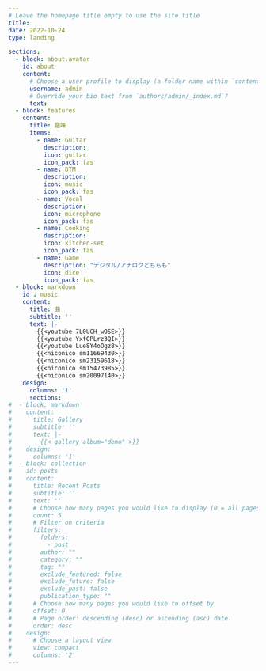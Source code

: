 ```yaml
---
# Leave the homepage title empty to use the site title
title:
date: 2022-10-24
type: landing

sections:
  - block: about.avatar
    id: about
    content:
      # Choose a user profile to display (a folder name within `content/authors/`)
      username: admin
      # Override your bio text from `authors/admin/_index.md`?
      text:
  - block: features
    content:
      title: 趣味
      items:
        - name: Guitar
          description:
          icon: guitar
          icon_pack: fas
        - name: DTM
          description:
          icon: music
          icon_pack: fas
        - name: Vocal
          description:
          icon: microphone
          icon_pack: fas
        - name: Cooking
          description:
          icon: kitchen-set
          icon_pack: fas
        - name: Game
          description: "デジタル/アナログどちらも"
          icon: dice
          icon_pack: fas
  - block: markdown
    id : music
    content:
      title: 曲
      subtitle: ''
      text: |-
        {{<youtube 7L0UCH_wOSE>}}
        {{<youtube YxfOPLrz3QI>}}
        {{<youtube Lue8Y4oOgz8>}}
        {{<niconico sm11669430>}}
        {{<niconico sm23159618>}}
        {{<niconico sm15473985>}}
        {{<niconico sm20097140>}}
    design:
      columns: '1'
      sections:
#  - block: markdown
#    content:
#      title: Gallery
#      subtitle: ''
#      text: |-
#        {{< gallery album="demo" >}}
#    design:
#      columns: '1'
#  - block: collection
#    id: posts
#    content:
#      title: Recent Posts
#      subtitle: ''
#      text: ''
#      # Choose how many pages you would like to display (0 = all pages)
#      count: 5
#      # Filter on criteria
#      filters:
#        folders:
#          - post
#        author: ""
#        category: ""
#        tag: ""
#        exclude_featured: false
#        exclude_future: false
#        exclude_past: false
#        publication_type: ""
#      # Choose how many pages you would like to offset by
#      offset: 0
#      # Page order: descending (desc) or ascending (asc) date.
#      order: desc
#    design:
#      # Choose a layout view
#      view: compact
#      columns: '2'
---
```

